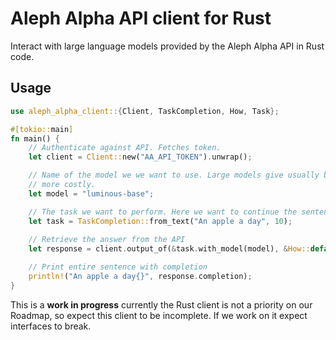 # Aleph Alpha API client for Rust

Interact with large language models provided by the Aleph Alpha API in Rust code.

## Usage

```rust
use aleph_alpha_client::{Client, TaskCompletion, How, Task};

#[tokio::main]
fn main() {
    // Authenticate against API. Fetches token.
    let client = Client::new("AA_API_TOKEN").unwrap();

    // Name of the model we we want to use. Large models give usually better answer, but are also
    // more costly.
    let model = "luminous-base";

    // The task we want to perform. Here we want to continue the sentence: "An apple a day ..."
    let task = TaskCompletion::from_text("An apple a day", 10);
    
    // Retrieve the answer from the API
    let response = client.output_of(&task.with_model(model), &How::default()).await.unwrap();

    // Print entire sentence with completion
    println!("An apple a day{}", response.completion);
}
```

This is a **work in progress** currently the Rust client is not a priority on our Roadmap, so expect this client to be incomplete. If we work on it expect interfaces to break.
